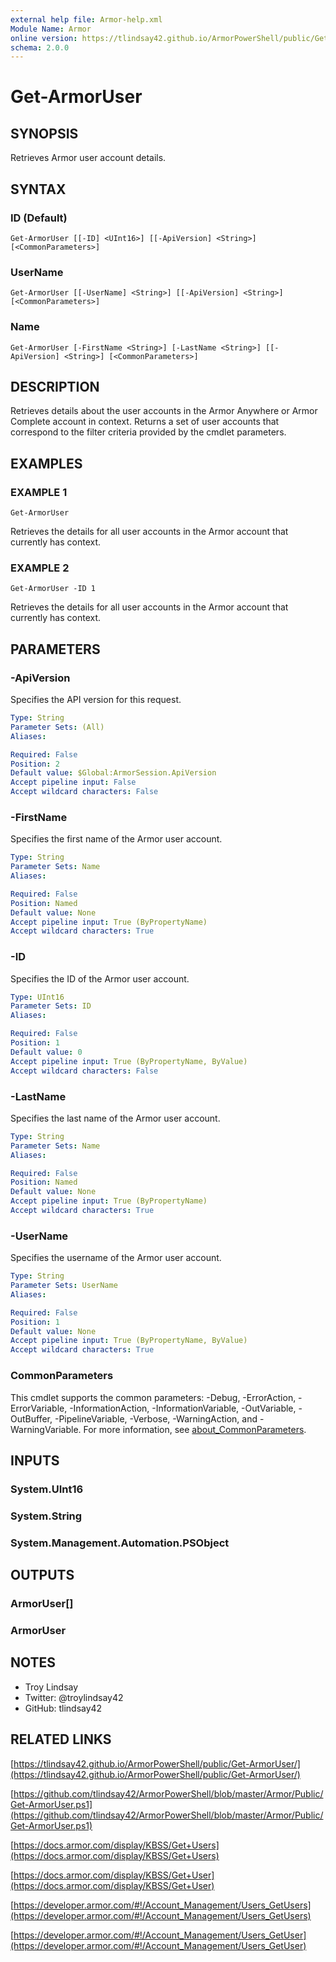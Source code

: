 ```yaml
---
external help file: Armor-help.xml
Module Name: Armor
online version: https://tlindsay42.github.io/ArmorPowerShell/public/Get-ArmorUser/
schema: 2.0.0
---
```


# Get-ArmorUser

## SYNOPSIS
Retrieves Armor user account details.

## SYNTAX

### ID (Default)
```
Get-ArmorUser [[-ID] <UInt16>] [[-ApiVersion] <String>] [<CommonParameters>]
```

### UserName
```
Get-ArmorUser [[-UserName] <String>] [[-ApiVersion] <String>] [<CommonParameters>]
```

### Name
```
Get-ArmorUser [-FirstName <String>] [-LastName <String>] [[-ApiVersion] <String>] [<CommonParameters>]
```

## DESCRIPTION
Retrieves details about the user accounts in the Armor Anywhere or Armor
Complete account in context. 
Returns a set of user accounts that correspond to
the filter criteria provided by the cmdlet parameters.

## EXAMPLES

### EXAMPLE 1
```
Get-ArmorUser
```

Retrieves the details for all user accounts in the Armor account that currently
has context.

### EXAMPLE 2
```
Get-ArmorUser -ID 1
```

Retrieves the details for all user accounts in the Armor account that currently
has context.

## PARAMETERS

### -ApiVersion
Specifies the API version for this request.

```yaml
Type: String
Parameter Sets: (All)
Aliases:

Required: False
Position: 2
Default value: $Global:ArmorSession.ApiVersion
Accept pipeline input: False
Accept wildcard characters: False
```

### -FirstName
Specifies the first name of the Armor user account.

```yaml
Type: String
Parameter Sets: Name
Aliases:

Required: False
Position: Named
Default value: None
Accept pipeline input: True (ByPropertyName)
Accept wildcard characters: True
```

### -ID
Specifies the ID of the Armor user account.

```yaml
Type: UInt16
Parameter Sets: ID
Aliases:

Required: False
Position: 1
Default value: 0
Accept pipeline input: True (ByPropertyName, ByValue)
Accept wildcard characters: False
```

### -LastName
Specifies the last name of the Armor user account.

```yaml
Type: String
Parameter Sets: Name
Aliases:

Required: False
Position: Named
Default value: None
Accept pipeline input: True (ByPropertyName)
Accept wildcard characters: True
```

### -UserName
Specifies the username of the Armor user account.

```yaml
Type: String
Parameter Sets: UserName
Aliases:

Required: False
Position: 1
Default value: None
Accept pipeline input: True (ByPropertyName, ByValue)
Accept wildcard characters: True
```

### CommonParameters
This cmdlet supports the common parameters: -Debug, -ErrorAction, -ErrorVariable, -InformationAction, -InformationVariable, -OutVariable, -OutBuffer, -PipelineVariable, -Verbose, -WarningAction, and -WarningVariable. For more information, see [about_CommonParameters](http://go.microsoft.com/fwlink/?LinkID=113216).

## INPUTS

### System.UInt16
### System.String
### System.Management.Automation.PSObject
## OUTPUTS

### ArmorUser[]
### ArmorUser
## NOTES
- Troy Lindsay
- Twitter: @troylindsay42
- GitHub: tlindsay42

## RELATED LINKS

[https://tlindsay42.github.io/ArmorPowerShell/public/Get-ArmorUser/](https://tlindsay42.github.io/ArmorPowerShell/public/Get-ArmorUser/)

[https://github.com/tlindsay42/ArmorPowerShell/blob/master/Armor/Public/Get-ArmorUser.ps1](https://github.com/tlindsay42/ArmorPowerShell/blob/master/Armor/Public/Get-ArmorUser.ps1)

[https://docs.armor.com/display/KBSS/Get+Users](https://docs.armor.com/display/KBSS/Get+Users)

[https://docs.armor.com/display/KBSS/Get+User](https://docs.armor.com/display/KBSS/Get+User)

[https://developer.armor.com/#!/Account_Management/Users_GetUsers](https://developer.armor.com/#!/Account_Management/Users_GetUsers)

[https://developer.armor.com/#!/Account_Management/Users_GetUser](https://developer.armor.com/#!/Account_Management/Users_GetUser)

